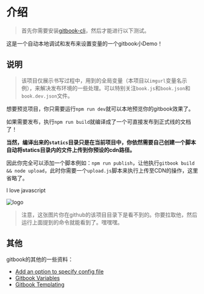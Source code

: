 # 介绍

> 首先你需要安装[gitbook-cli](https://github.com/GitbookIO/gitbook/blob/master/docs/setup.md)，然后才能进行以下测试。

这是一个自动本地调试和发布来设置变量的一个gitbook小Demo！

## 说明

> 该项目仅展示书写过程中，用到的全局变量（本项目以`imgurl`变量名示例），来解决发布环境的一些处理。可以特别关注`book.js`和`book.json`和`book.dev.json`文件。

想要预览项目，你只需要运行`npm run dev`就可以本地预览你的gitbook效果了。

如果需要发布，执行`npm run build`就编译成了一个可直接发布到正式线的文档了！

**当然，编译出来的`statics`目录只是在当前项目中，你依然需要自己创建一个脚本自动将statics目录内的文件上传到你预设的cdn路径。**

因此你完全可以添加一个脚本例如：`npm run publish`，让他执行`gitbook build && node upload`，此时你需要一个`upload.js`脚本来执行上传至CDN的操作，这里省略了。

I love javascript

![logo]({{book.imgurl}}/javascript-logo.jpg "logo")

> 注意，这张图片你在github的该项目目录下是看不到的。你要拉取他，然后运行上面提到的命令就能看到了。嘿嘿嘿。

## 其他

gitbook的其他的一些资料：

* [Add an option to specify config file](https://github.com/GitbookIO/gitbook/issues/753)
* [Gitbook Variables](https://github.com/GitbookIO/gitbook/blob/master/docs/templating/variables.md)
* [Gitbook Templating](https://github.com/GitbookIO/gitbook/tree/master/docs/templating)
